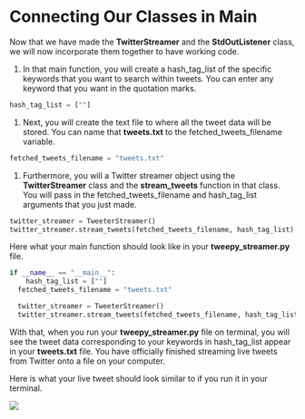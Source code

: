 # Connecting Our Classes in Main

Now that we have made the **TwitterStreamer** and the **StdOutListener** class, we will now incorporate them together to have working code.

1. In that main function, you will create a hash\_tag\_list of the specific keywords that you want to search within tweets. You can enter any keyword that you want in the quotation marks.

```python
hash_tag_list = [""]
```

1. Next, you will create the text file to where all the tweet data will be stored. You can name that **tweets.txt** to the fetched\_tweets\_filename variable.

```python
fetched_tweets_filename = "tweets.txt"
```

1. Furthermore, you will a Twitter streamer object using the **TwitterStreamer** class and the **stream\_tweets** function in that class. You will pass in the fetched\_tweets\_filename and hash\_tag\_list arguments that you just made.

```python
twitter_streamer = TweeterStreamer()
twitter_streamer.stream_tweets(fetched_tweets_filename, hash_tag_list)
```

Here what your main function should look like in your **tweepy\_streamer.py** file.

```python
if __name__ == "__main__":
    hash_tag_list = [""]
  fetched_tweets_filename = "tweets.txt"

  twitter_streamer = TweeterStreamer()
  twitter_streamer.stream_tweets(fetched_tweets_filename, hash_tag_list)
```

With that, when you run your **tweepy\_streamer.py** file on terminal, you will see the tweet data corresponding to your keywords in hash\_tag\_list appear in your **tweets.txt** file. You have officially finished streaming live tweets from Twitter onto a file on your computer.

Here is what your live tweet should look similar to if you run it in your terminal.

![](https://tva1.sinaimg.cn/large/006tNbRwgy1gavqvr763mj31vk0rshdw.jpg)

